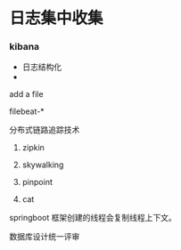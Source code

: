 # 日志集中收集

### kibana



- 日志结构化
- 



add a file

filebeat-*



分布式链路追踪技术

1. zipkin

2. skywalking 

3. pinpoint  

4. cat 



springboot   框架创建的线程会复制线程上下文。

数据库设计统一评审











